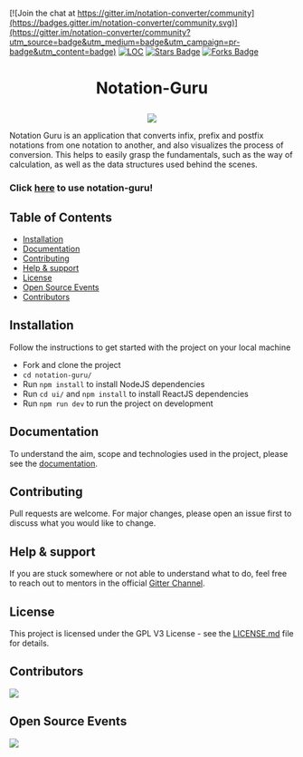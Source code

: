 [![Join the chat at https://gitter.im/notation-converter/community](https://badges.gitter.im/notation-converter/community.svg)](https://gitter.im/notation-converter/community?utm_source=badge&utm_medium=badge&utm_campaign=pr-badge&utm_content=badge)
<a href="https://github.com/adityabisoi/notation-guru"><img src="https://sloc.xyz/github/adityabisoi/notation-converter" alt="LOC"/></a>
<a href="https://github.com/adityabisoi/notation-guru/stargazers"><img src="https://img.shields.io/github/stars/adityabisoi/notation-converter" alt="Stars Badge"/></a>
<a href="https://github.com/adityabisoi/notation-guru/network/members"><img src="https://img.shields.io/github/forks/adityabisoi/notation-converter" alt="Forks Badge"/></a>

# <p align = "center">Notation-Guru</p>

<p align="center" width="100%"><img src="https://user-images.githubusercontent.com/86164395/145943167-45765c08-7057-4645-bfc9-c5a1529b2cfd.jpg"></p>
   
Notation Guru is an application that converts infix, prefix and postfix notations from one notation to another, and also visualizes the process of conversion. This helps to easily grasp the fundamentals, such as the way of calculation, as well as the data structures used behind the scenes.


### Click [here](https://notation-guru.herokuapp.com/) to use notation-guru!

## Table of Contents
 
  - [Installation](https://github.com/Chayan-11/notation-converter/blob/main/README.md#installation)
  - [Documentation](https://github.com/Chayan-11/notation-converter/blob/main/README.md#documentation)
  - [Contributing](https://github.com/Chayan-11/notation-converter/blob/main/README.md#contributing)
  - [Help & support](https://github.com/Chayan-11/notation-converter/blob/main/README.md#help--support)
  - [License](https://github.com/Chayan-11/notation-converter/blob/main/README.md#license)
  - [Open Source Events](https://github.com/Chayan-11/notation-converter/blob/main/README.md#open-source-events)
  - [Contributors](https://github.com/Chayan-11/notation-converter/blob/main/README.md#contributors)
 
## Installation

Follow the instructions to get started with the project on your local machine

* Fork and clone the project
* `cd notation-guru/`
* Run `npm install` to install NodeJS dependencies
* Run `cd ui/` and `npm install` to install ReactJS dependencies
* Run `npm run dev` to run the project on development

## Documentation

To understand the aim, scope and technologies used in the project, please see the [documentation](https://bit.ly/333oeRj).

## Contributing

Pull requests are welcome. For major changes, please open an issue first to discuss what you would like to change.

## Help & support

If you are stuck somewhere or not able to understand what to do, feel free to reach out to mentors in the official [Gitter Channel](https://gitter.im/notation-converter/community).

## License

This project is licensed under the GPL V3 License - see the [LICENSE.md](https://github.com/adityabisoi/notation-converter/blob/main/LICENSE) file for details.

## Contributors
<a href="https://github.com/adityabisoi/notation-guru/graphs/contributors">
  <img src="https://contrib.rocks/image?repo=adityabisoi/notation-guru" />
</a>

## Open Source Events
 <img  src="https://vchrombiediary.files.wordpress.com/2017/12/screenshot-from-2017-12-05-17-02-03-another-copy-e1512483232128.png" href="https://kwoc.kossiitkgp.org/">
